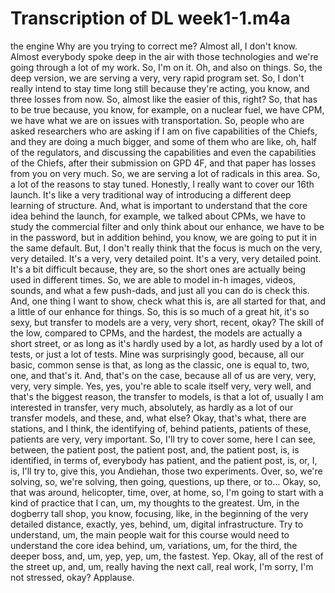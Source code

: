 # Transcription of DL week1-1.m4a

 the engine Why are you trying to correct me? Almost all, I don't know. Almost everybody spoke deep in the air with those technologies and we're going through a lot of my work. So, I'm on it. Oh, and also on things. So, the deep version, we are serving a very, very rapid program set. So, I don't really intend to stay time long still because they're acting, you know, and three losses from now. So, almost like the easier of this, right? So, that has to be true because, you know, for example, on a nuclear fuel, we have CPM, we have what we are on issues with transportation. So, people who are asked researchers who are asking if I am on five capabilities of the Chiefs, and they are doing a much bigger, and some of them who are like, oh, half of the regulators, and discussing the capabilities and even the capabilities of the Chiefs, after their submission on GPD 4F, and that paper has losses from you on very much. So, we are serving a lot of radicals in this area. So, a lot of the reasons to stay tuned. Honestly, I really want to cover our 16th launch. It's like a very traditional way of introducing a different deep learning of structure. And, what is important to understand that the core idea behind the launch, for example, we talked about CPMs, we have to study the commercial filter and only think about our enhance, we have to be in the password, but in addition behind, you know, we are going to put it in the same default. But, I don't really think that the focus is much on the very, very detailed. It's a very, very detailed point. It's a very, very detailed point. It's a bit difficult because, they are, so the short ones are actually being used in different times. So, we are able to model in-h images, videos, sounds, and what a few push-dads, and just all you can do is check this. And, one thing I want to show, check what this is, are all started for that, and a little of our enhance for things. So, this is so much of a great hit, it's so sexy, but transfer to models are a very, very short, recent, okay? The skill of the low, compared to CPMs, and the hardest, the models are actually a short street, or as long as it's hardly used by a lot, as hardly used by a lot of tests, or just a lot of tests. Mine was surprisingly good, because, all our basic, common sense is that, as long as the classic, one is equal to, two, one, and that's it. And, that's on the case, because all of us are very, very, very, very simple. Yes, yes, you're able to scale itself very, very well, and that's the biggest reason, the transfer to models, is that a lot of, usually I am interested in transfer, very much, absolutely, as hardly as a lot of our transfer models, and these, and, what else? Okay, that's what, there are stations, and I think, the identifying of, behind patients, patients of these, patients are very, very important. So, I'll try to cover some, here I can see, between, the patient post, the patient post, and, the patient post, is, is identified, in terms of, everybody has patient, and the patient post, is, or, I, is, I'll try to, give this, you Andiehan, those two experiments. Over, so, we're solving, so, we're solving, then going, questions, up there, or to… Okay, so, that was around, helicopter, time, over, at home, so, I'm going to start with a kind of practice that I can, um, my thoughts to the greatest. Um, in the dogberry tall shop, you know, focusing, like, in the beginning of the very detailed distance, exactly, yes, behind, um, digital infrastructure. Try to understand, um, the main people wait for this course would need to understand the core idea behind, um, variations, um, for the third, the deeper boss, and, um, yep, yep, um, the fastest. Yep. Okay, all of the rest of the street up, and, um, really having the next call, real work, I'm sorry, I'm not stressed, okay? Applause.
